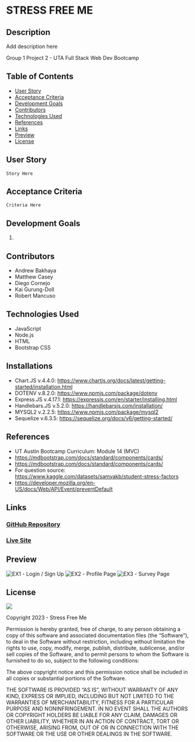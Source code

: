 # STRESS FREE ME

## Description
Add description here

Group 1 Project 2 - UTA Full Stack Web Dev Bootcamp

## Table of Contents
* [User Story](#user-story)
* [Acceptance Criteria](#acceptance-criteria)
* [Development Goals](#development-goals)
* [Contributors](#contributors)
* [Technologies Used](#technologies-used)
* [References](#references)
* [Links](#links)
* [Preview](#preview)
* [License](#license)

## User Story
```
Story Here
```

## Acceptance Criteria
```
Criteria Here
```

## Development Goals
1. 

## Contributors
- Andrew Bakhaya
- Matthew Casey
- Diego Cornejo
- Kai Gurung-Doll
- Robert Mancuso

## Technologies Used
- JavaScript
- Node.js
- HTML
- Bootstrap CSS


## Installations
- Chart.JS v.4.4.0: https://www.chartjs.org/docs/latest/getting-started/installation.html
- DOTENV v.8.2.0: https://www.npmjs.com/package/dotenv
- Express.JS v.4.17.1: https://expressjs.com/en/starter/installing.html
- Handlebars.JS v.5.2.0: https://handlebarsjs.com/installation/
- MYSQL2 v.2.2.5: https://www.npmjs.com/package/mysql2
- Sequelize v.6.3.5: https://sequelize.org/docs/v6/getting-started/

## References
- UT Austin Bootcamp Curriculum: Module 14 (MVC)
- https://mdbootstrap.com/docs/standard/components/cards/
- https://mdbootstrap.com/docs/standard/components/cards/
- For question source: https://www.kaggle.com/datasets/samyakb/student-stress-factors
- https://developer.mozilla.org/en-US/docs/Web/API/Event/preventDefault

## Links
### <a href="https://github.com/bmancuso3/stress-free-me">GitHub Repository</a>
### <a href="https://bmancuso3.github.io/stress-free-me">Live Site</a>

## Preview
<img src='./images/functionality_preview.png' alt='EX1'/> - Login / Sign Up
<img src='./images/functionality_preview.png' alt='EX2'/> - Profile Page
<img src='./images/functionality_preview.png' alt='EX3'/> - Survey Page

## License
<img src='https://img.shields.io/badge/License-MIT-yellow.svg?style=for-the-badge'>

Copyright  2023  - Stress Free Me

Permission is hereby granted, free of charge, to any person obtaining a copy of this software and associated documentation files (the “Software”), to deal in the Software without restriction, including without limitation the rights to use, copy, modify, merge, publish, distribute, sublicense, and/or sell copies of the Software, and to permit persons to whom the Software is furnished to do so, subject to the following conditions:

The above copyright notice and this permission notice shall be included in all copies or substantial portions of the Software.

THE SOFTWARE IS PROVIDED “AS IS”, WITHOUT WARRANTY OF ANY KIND, EXPRESS OR IMPLIED, INCLUDING BUT NOT LIMITED TO THE WARRANTIES OF MERCHANTABILITY, FITNESS FOR A PARTICULAR PURPOSE AND NONINFRINGEMENT. IN NO EVENT SHALL THE AUTHORS OR COPYRIGHT HOLDERS BE LIABLE FOR ANY CLAIM, DAMAGES OR OTHER LIABILITY, WHETHER IN AN ACTION OF CONTRACT, TORT OR OTHERWISE, ARISING FROM, OUT OF OR IN CONNECTION WITH THE SOFTWARE OR THE USE OR OTHER DEALINGS IN THE SOFTWARE.

